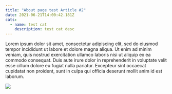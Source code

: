 ```yaml
---
title: "About page test Article #2"
date: 2021-06-21T14:00:42.181Z
cats:
  - name: test cat
    description: test cat desc
---
```

Lorem ipsum dolor sit amet, consectetur adipiscing elit, sed do eiusmod tempor incididunt ut labore et dolore magna aliqua. Ut enim ad minim veniam, quis nostrud exercitation ullamco laboris nisi ut aliquip ex ea commodo consequat. Duis aute irure dolor in reprehenderit in voluptate velit esse cillum dolore eu fugiat nulla pariatur. Excepteur sint occaecat cupidatat non proident, sunt in culpa qui officia deserunt mollit anim id est laborum.

![](img/ddu_ad_1024x1024_v1a-1-.jpg)

![]()